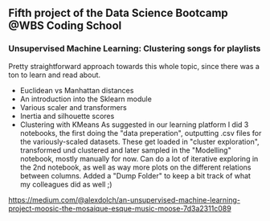 ## Fifth project of the Data Science Bootcamp @WBS Coding School
### Unsupervised Machine Learning: Clustering songs for playlists


Pretty straightforward approach towards this whole topic, since there was a ton to learn and read about.
* Euclidean vs Manhattan distances
* An introduction into the Sklearn module
* Various scaler and transformers
* Inertia and silhouette scores
* Clustering with KMeans
As suggested in our learning platform I did 3 notebooks, the first doing the "data preperation", outputting .csv files for the variously-scaled datasets.
These get loaded in "cluster exploration", transformed und clustered and later sampled in the "Modelling" notebook, mostly manually for now.
Can do a lot of iterative exploring in the 2nd notebook, as well as way more plots on the different relations between columns.
Added a "Dump Folder" to keep a bit track of what my colleagues did as well ;)

https://medium.com/@alexdolch/an-unsupervised-machine-learning-project-moosic-the-mosaique-esque-music-moose-7d3a2311c089
